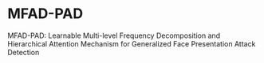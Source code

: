 # MFAD-PAD
MFAD-PAD: Learnable Multi-level Frequency Decomposition and Hierarchical Attention Mechanism for Generalized Face Presentation Attack Detection

